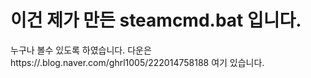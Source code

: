 # 이건 제가 만든 steamcmd.bat 입니다.
누구나 볼수 있도록 하였습니다.
다운은 https://.blog.naver.com/ghrl1005/222014758188 여기 있습니다.
